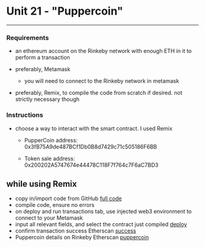 # Unit 21 - "Puppercoin"

---
### Requirements

* an ethereum account on the Rinkeby network with enough ETH in it to perform a transaction
* preferably, Metamask
	* you will need to connect to the Rinkeby network in metamask

* preferably, Remix, to compile the code from scratch if desired. not strictly necessary though

### Instructions

* choose a way to interact with the smart contract. I used Remix
	* PupperCoin address: 0x3fB75A9de487BCf1Db0B8d7429c71c505186F6BB

	* Token sale address: 0x200202A5747674e44478C118F7f764c7F6aC7BD3

## while using Remix
* copy in/import code from GitHub [full code](https://github.com/jseidman30/bootcamp-homework/blob/main/21%20-%20Advanced%20Solidity/crowdsale%20solidity%20remix.png)
* compile code, ensure no errors
* on deploy and run transactions tab, use injected web3 environment to connect to your Metamask
* input all relevant fields, and select the contract just compiled [deploy](https://github.com/jseidman30/bootcamp-homework/blob/main/21%20-%20Advanced%20Solidity/deployed%20contract%20details.png)
* confirm transaction success Etherscan [success](https://github.com/jseidman30/bootcamp-homework/blob/main/21%20-%20Advanced%20Solidity/crowdsale%20contribution%20success.png)
* Puppercoin details on Rinkeby Etherscan [puppercoin](https://github.com/jseidman30/bootcamp-homework/blob/main/21%20-%20Advanced%20Solidity/puppercoin%20details.png)

